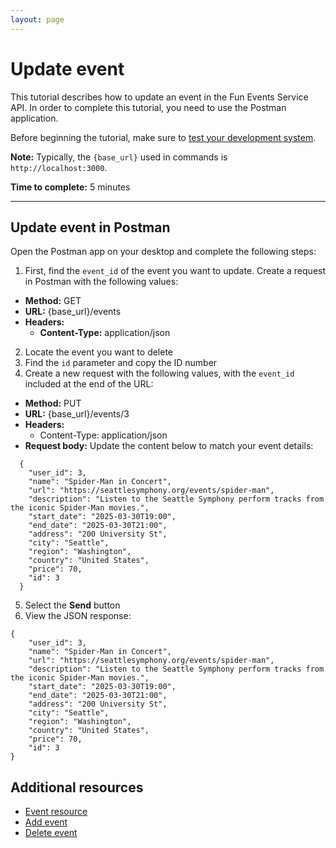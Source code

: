 ```yaml
---
layout: page
---
```


# Update event
This tutorial describes how to update an event in the Fun Events Service API. In order to complete this tutorial, you need to use the Postman application.

Before beginning the tutorial, make sure to [test your development system](../tutorials/getting-started.md).

**Note:** Typically, the `{base_url}` used in commands is `http://localhost:3000`.

**Time to complete:** 5 minutes

---
## Update event in Postman

Open the Postman app on your desktop and complete the following steps:

1. First, find the `event_id` of the event you want to update. Create a request in Postman with the following values:
- **Method:** GET
- **URL:** {base_url}/events
- **Headers:**
    - **Content-Type:** application/json

2. Locate the event you want to delete
3. Find the `id` parameter and copy the ID number
4. Create a new request with the following values, with the `event_id` included at the end of the URL:
- **Method:** PUT
- **URL:** {base_url}/events/3
- **Headers:**
  - Content-Type: application/json
- **Request body:** Update the content below to match your event details:
```shell
  {
    "user_id": 3,
    "name": "Spider-Man in Concert",
    "url": "https://seattlesymphony.org/events/spider-man",
    "description": "Listen to the Seattle Symphony perform tracks from the iconic Spider-Man movies.",
    "start_date": "2025-03-30T19:00",
    "end_date": "2025-03-30T21:00",
    "address": "200 University St",
    "city": "Seattle",
    "region": "Washington",
    "country": "United States",
    "price": 70,
    "id": 3
  }
```

5. Select the **Send** button 
6.  View the JSON response:
```shell
{
    "user_id": 3,
    "name": "Spider-Man in Concert",
    "url": "https://seattlesymphony.org/events/spider-man",
    "description": "Listen to the Seattle Symphony perform tracks from the iconic Spider-Man movies.",
    "start_date": "2025-03-30T19:00",
    "end_date": "2025-03-30T21:00",
    "address": "200 University St",
    "city": "Seattle",
    "region": "Washington",
    "country": "United States",
    "price": 70,
    "id": 3
}
```
## Additional resources

* [Event resource](api/event.md)
* [Add event](add-event.md)
* [Delete event](delete-event.md)
